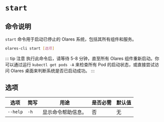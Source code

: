 # `start`

## 命令说明
`start` 命令用于启动已停止的 Olares 系统，包括其所有组件和服务。
```bash
olares-cli start [选项]
```

::: tip 注意
执行此命令后，请等待 5-8 分钟，直至所有 Olares 组件重新启动。你可以通过运行 `kubectl get pods -A` 来检查所有 Pod 的启动状态，或直接尝试访问 Olares 桌面来判断系统是否已启动成功。
:::

## 选项

| 选项     | 简写   | 用途           | 是否必需 | 默认值 |
|----------|------|----------------|----------|--------|
| `--help` | `-h` | 显示命令帮助信息。 | 否       | 无     |